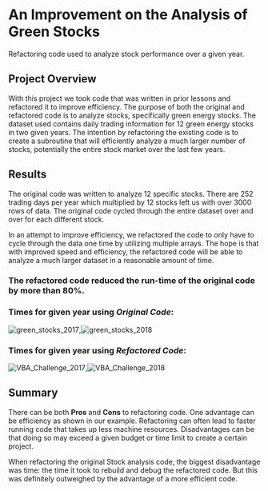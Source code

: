 # An Improvement on the Analysis of Green Stocks
Refactoring code used to analyze stock performance over a given year.
## Project Overview
With this project we took code that was written in prior lessons and refactored it to improve efficiency. The purpose of both the original and refactored code is to analyze stocks, specifically green energy stocks. The dataset used contains daily trading information for 12 green energy stocks in two given years. The intention by refactoring the existing code is to create a subroutine that will efficiently analyze a much larger number of stocks, potentially the entire stock market over the last few years. 

## Results
The original code was written to analyze 12 specific stocks. There are 252 trading days per year which multiplied by 12 stocks left us with over 3000 rows of data. The original code cycled through the entire dataset over and over for each different stock.

In an attempt to improve efficiency, we refactored the code to only have to cycle through the data one time by utilizing multiple arrays. The hope is that with improved speed and efficiency, the refactored code will be able to analyze a much larger dataset in a reasonable amount of time.

### The refactored code reduced the run-time of the original code by more than 80%.

### Times for given year using *Original Code*:

![green_stocks_2017](https://user-images.githubusercontent.com/107540080/177075794-ea8702f1-812b-4b3e-bb90-885319624301.png),![green_stocks_2018](https://user-images.githubusercontent.com/107540080/177075800-28284564-ca11-42b0-8860-b0bfe9d49163.png)

### Times for given year using *Refactored Code*:

![VBA_Challenge_2017](https://user-images.githubusercontent.com/107540080/177075533-cfa9ecdb-baef-4f6d-becb-8fed3cb44ef5.png),![VBA_Challenge_2018](https://user-images.githubusercontent.com/107540080/177075573-a73dddae-efad-4281-af90-112cd11204b7.png)

## Summary
There can be both **Pros** and **Cons** to refactoring code. One advantage can be efficiency as shown in our example. Refactoring can often lead to faster running code that takes up less machine resources. Disadvantages can be that doing so may exceed a given budget or time limit to create a certain project.

When refactoring the original Stock analysis code, the biggest disadvantage was time: the time it took to rebuild and debug the refactored code. But this was definitely outweighed by the advantage of a more efficient code.
